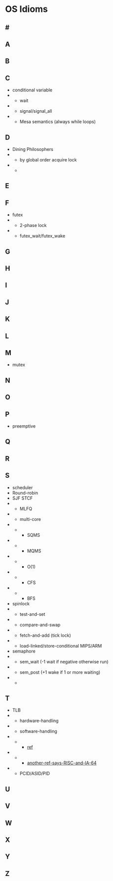 # OS Idioms

## \#



## A


## B



## C
* conditional variable
* + wait
* + signal/signal_all
* + Mesa semantics (always while loops)


## D
* Dining Philosophers
* + by global order acquire lock
* + 


## E


## F
* futex
* + 2-phase lock
* + futex_wait/futex_wake


## G


## H



## I



## J



## K


## L



## M
* mutex


## N



## O


## P
* preemptive


## Q



## R



## S
* scheduler
* Round-robin
* SJF STCF
* + MLFQ
* + multi-core
* + - SQMS
* + - MQMS
* + - O(1)
* + - CFS
* + - BFS
* spinlock
* + test-and-set
* + compare-and-swap
* + fetch-and-add (tick lock)
* + load-linked/store-conditional MIPS/ARM
* semaphore
* + sem_wait (-1 wait if negative otherwise run)
* + sem_post (+1 wake if 1 or more waiting)
* + 

## T
* TLB
* + hardware-handling
* + software-handling 
* + - [ref](https://en.wikipedia.org/wiki/Translation_lookaside_buffer#TLB-miss_handling)
* + - [another-ref-says-RISC-and-IA-64](http://www.informit.com/articles/article.aspx?p=29961&seqNum=4)
* + PCID/ASID/PID


## U

## V



## W



## X



## Y



## Z

